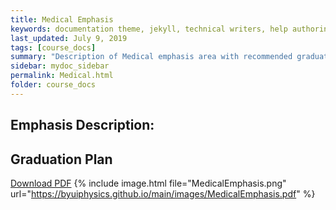 ```yaml
---
title: Medical Emphasis
keywords: documentation theme, jekyll, technical writers, help authoring tools, hat replacements
last_updated: July 9, 2019
tags: [course_docs]
summary: "Description of Medical emphasis area with recommended graduation plan and other notes."
sidebar: mydoc_sidebar
permalink: Medical.html
folder: course_docs
---
```



## Emphasis Description:



## Graduation Plan

[Download PDF][download]
{% include image.html file="MedicalEmphasis.png" url="https://byuiphysics.github.io/main/images/MedicalEmphasis.pdf"  %}

[download]: ../files/MedicalEmphasis.pdf


